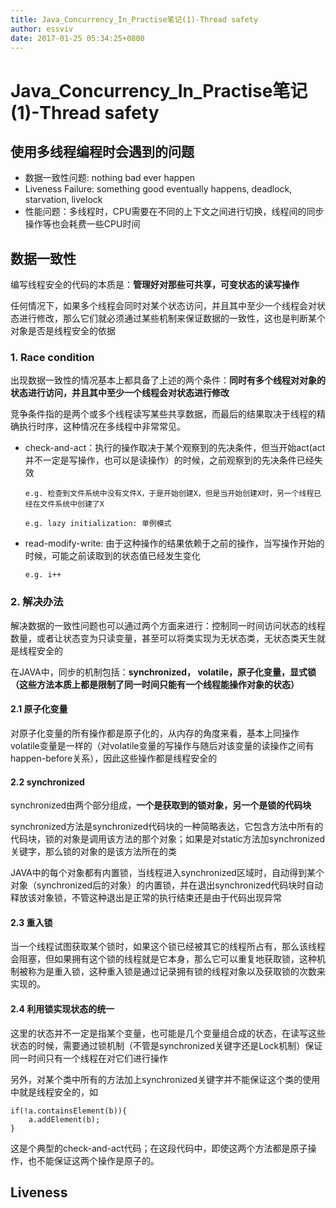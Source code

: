 ```yaml
---
title: Java_Concurrency_In_Practise笔记(1)-Thread safety
author: essviv
date: 2017-01-25 05:34:25+0800
---
```


# Java_Concurrency_In_Practise笔记(1)-Thread safety

## 使用多线程编程时会遇到的问题
* 数据一致性问题: nothing bad ever happen
* Liveness Failure: something good eventually happens, deadlock, starvation, livelock
* 性能问题：多线程时，CPU需要在不同的上下文之间进行切换，线程间的同步操作等也会耗费一些CPU时间

## 数据一致性
编写线程安全的代码的本质是：**管理好对那些可共享，可变状态的读写操作**

任何情况下，如果多个线程会同时对某个状态访问，并且其中至少一个线程会对状态进行修改，那么它们就必须通过某些机制来保证数据的一致性，这也是判断某个对象是否是线程安全的依据

### 1. Race condition
出现数据一致性的情况基本上都具备了上述的两个条件：**同时有多个线程对对象的状态进行访问，并且其中至少一个线程会对状态进行修改**

竞争条件指的是两个或多个线程读写某些共享数据，而最后的结果取决于线程的精确执行时序，这种情况在多线程中非常常见。

* check-and-act：执行的操作取决于某个观察到的先决条件，但当开始act(act并不一定是写操作，也可以是读操作）的时候，之前观察到的先决条件已经失效

	````
	e.g. 检查到文件系统中没有文件X，于是开始创建X，但是当开始创建X时，另一个线程已经在文件系统中创建了X
	
	e.g. lazy initialization: 单例模式
	````

* read-modify-write: 由于这种操作的结果依赖于之前的操作，当写操作开始的时候，可能之前读取到的状态值已经发生变化
	````
	e.g. i++
	````
 
### 2. 解决办法

解决数据的一致性问题也可以通过两个方面来进行：控制同一时间访问状态的线程数量，或者让状态变为只读变量，甚至可以将类实现为无状态类，无状态类天生就是线程安全的

在JAVA中，同步的机制包括：**synchronized， volatile，原子化变量，显式锁（这些方法本质上都是限制了同一时间只能有一个线程能操作对象的状态）**

#### 2.1 原子化变量
对原子化变量的所有操作都是原子化的，从内存的角度来看，基本上同操作volatile变量是一样的（对volatile变量的写操作与随后对该变量的读操作之间有happen-before关系），因此这些操作都是线程安全的

#### 2.2 synchronized
synchronized由两个部分组成，**一个是获取到的锁对象，另一个是锁的代码块**

synchronized方法是synchronized代码块的一种简略表达，它包含方法中所有的代码块，锁的对象是调用该方法的那个对象；如果是对static方法加synchronized关键字，那么锁的对象的是该方法所在的类

JAVA中的每个对象都有内置锁，当线程进入synchronized区域时，自动得到某个对象（synchronized后的对象）的内置锁，并在退出synchronized代码块时自动释放该对象锁，不管这种退出是正常的执行结束还是由于代码出现异常

#### 2.3 重入锁
当一个线程试图获取某个锁时，如果这个锁已经被其它的线程所占有，那么该线程会阻塞，但如果拥有这个锁的线程就是它本身，那么它可以重复地获取锁，这种机制被称为是重入锁，这种重入锁是通过记录拥有锁的线程对象以及获取锁的次数来实现的。

#### 2.4 利用锁实现状态的统一
这里的状态并不一定是指某个变量，也可能是几个变量组合成的状态，在读写这些状态的时候，需要通过锁机制（不管是synchronized关键字还是Lock机制）保证同一时间只有一个线程在对它们进行操作

另外，对某个类中所有的方法加上synchronized关键字并不能保证这个类的使用中就是线程安全的，如

````
if(!a.containsElement(b)){
    a.addElement(b);
}
````

这是个典型的check-and-act代码；在这段代码中，即使这两个方法都是原子操作，也不能保证这两个操作是原子的。

## Liveness